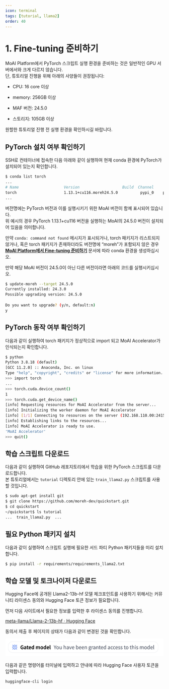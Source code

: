 ```yaml
---
icon: terminal
tags: [tutorial, llama2]
order: 40
---
```


# 1. Fine-tuning 준비하기

MoAI Platform에서 PyTorch 스크립트 실행 환경을 준비하는 것은 일반적인 GPU 서버에서와 크게 다르지 않습니다.<br>
단, 튜토리얼 진행을 위해 아래의 사양들이 권장됩니다:

- CPU: 16 core 이상

- memory: 256GB 이상

- MAF 버전: 24.5.0

- 스토리지: 105GB 이상

원할한 튜토리얼 진행 전 실행 환경을 확인하시길 바랍니다.

## PyTorch 설치 여부 확인하기

SSH로 컨테이너에 접속한 다음 아래와 같이 실행하여 현재 conda 환경에 PyTorch가 설치되어 있는지 확인합니다.

```bash
$ conda list torch
...
# Name                    Version                   Build  Channel
torch                     1.13.1+cu116.moreh24.5.0          pypi_0    pypi
...
```

버전명에는 PyTorch 버전과 이를 실행시키기 위한 MoAI 버전이 함께 표시되어 있습니다. <br>
위 예시의 경우 PyTorch 1.13.1+cu116 버전을 실행하는 MoAI의 24.5.0 버전이 설치되어 있음을 의미합니다.

만약 `conda: command not found` 메시지가 표시되거나, torch 패키지가 리스트되지 않거나, 혹은 torch 패키지가 존재하더라도 버전명에 “moreh”가 포함되지 않은 경우 **[MoAI Platform에서 Fine-tuning 준비하기](/Supported_Documents/Prepare_Fine_tuning_MoAI.md)** 문서에 따라 conda 환경을 생성하십시오.

만약 해당 MoAI 버전이 24.5.0이 아닌 다른 버전이라면 아래의 코드를 실행시키십시오.

```bash
$ update-moreh --target 24.5.0
Currently installed: 24.3.0
Possible upgrading version: 24.5.0

Do you want to upgrade? (y/n, default:n)
y
```

## PyTorch 동작 여부 확인하기

다음과 같이 실행하여 torch 패키지가 정상적으로 import 되고 MoAI Accelerator가 인식되는지 확인합니다.

```bash
$ python
Python 3.8.18 (default)
[GCC 11.2.0] :: Anaconda, Inc. on linux
Type "help", "copyright", "credits" or "license" for more information.
>>> import torch
...
>>> torch.cuda.device_count()
1
>>> torch.cuda.get_device_name()
[info] Requesting resources for MoAI Accelerator from the server...
[info] Initializing the worker daemon for MoAI Accelerator
[info] [1/1] Connecting to resources on the server (192.168.110.00:24158)...
[info] Establishing links to the resources...
[info] MoAI Accelerator is ready to use.
'MoAI Accelerator'
>>> quit()
```

## 학습 스크립트 다운로드

다음과 같이 실행하여 GitHub 레포지토리에서 학습을 위한 PyTorch 스크립트를 다운로드합니다. <br>
본 튜토리얼에서는 `tutorial` 디렉토리 안에 있는 `train_llama2.py` 스크립트를 사용할 것입니다.

```bash
$ sudo apt-get install git
$ git clone https://github.com/moreh-dev/quickstart.git
$ cd quickstart
~/quickstart$ ls tutorial
...  train_llama2.py  ...
```

## 필요 Python 패키지 설치

다음과 같이 실행하여 스크립트 실행에 필요한 서드 파티 Python 패키지들을 미리 설치합니다.

```bash
$ pip install -r requirements/requirements_llama2.txt
```

## 학습 모델 및 토크나이저 다운로드

Hugging Face에 공개된 Llama2-13b-hf 모델 체크포인트를 사용하기 위해서는 커뮤니티 라이센스 동의와 Hugging Face 토큰 정보가 필요합니다.

먼저 다음 사이트에서 필요한 정보를 입력한 후 라이센스 동의를 진행합니다.

[meta-llama/Llama-2-13b-hf · Hugging Face](https://huggingface.co/meta-llama/Llama-2-13b-hf)

동의서 제출 후 페이지의 상태가 다음과 같이 변경된 것을 확인합니다.

![](alert.png)

다음과 같은 명령어를 터미널에 입력하고 안내에 따라 Hugging Face 사용자 토큰을 입력합니다.

```bash
huggingface-cli login
```
